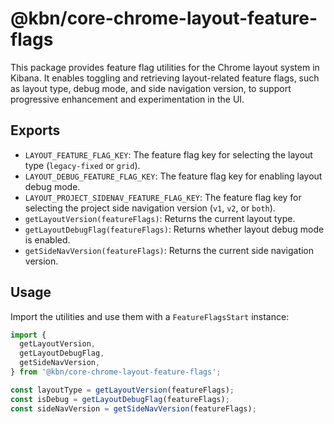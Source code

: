 # @kbn/core-chrome-layout-feature-flags

This package provides feature flag utilities for the Chrome layout system in Kibana. It enables toggling and retrieving layout-related feature flags, such as layout type, debug mode, and side navigation version, to support progressive enhancement and experimentation in the UI.

## Exports

- `LAYOUT_FEATURE_FLAG_KEY`: The feature flag key for selecting the layout type (`legacy-fixed` or `grid`).
- `LAYOUT_DEBUG_FEATURE_FLAG_KEY`: The feature flag key for enabling layout debug mode.
- `LAYOUT_PROJECT_SIDENAV_FEATURE_FLAG_KEY`: The feature flag key for selecting the project side navigation version (`v1`, `v2`, or `both`).
- `getLayoutVersion(featureFlags)`: Returns the current layout type.
- `getLayoutDebugFlag(featureFlags)`: Returns whether layout debug mode is enabled.
- `getSideNavVersion(featureFlags)`: Returns the current side navigation version.

## Usage

Import the utilities and use them with a `FeatureFlagsStart` instance:

```ts
import {
  getLayoutVersion,
  getLayoutDebugFlag,
  getSideNavVersion,
} from '@kbn/core-chrome-layout-feature-flags';

const layoutType = getLayoutVersion(featureFlags);
const isDebug = getLayoutDebugFlag(featureFlags);
const sideNavVersion = getSideNavVersion(featureFlags);
```
